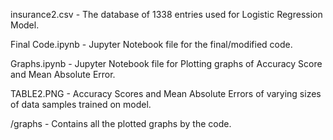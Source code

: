 insurance2.csv - The database of 1338 entries used for Logistic Regression Model.

Final Code.ipynb - Jupyter Notebook file for the final/modified code.

Graphs.ipynb - Jupyter Notebook file for Plotting graphs of Accuracy Score and Mean Absolute Error.

TABLE2.PNG - Accuracy Scores and Mean Absolute Errors of varying sizes of data samples trained on model.

/graphs - Contains all the plotted graphs by the code.
